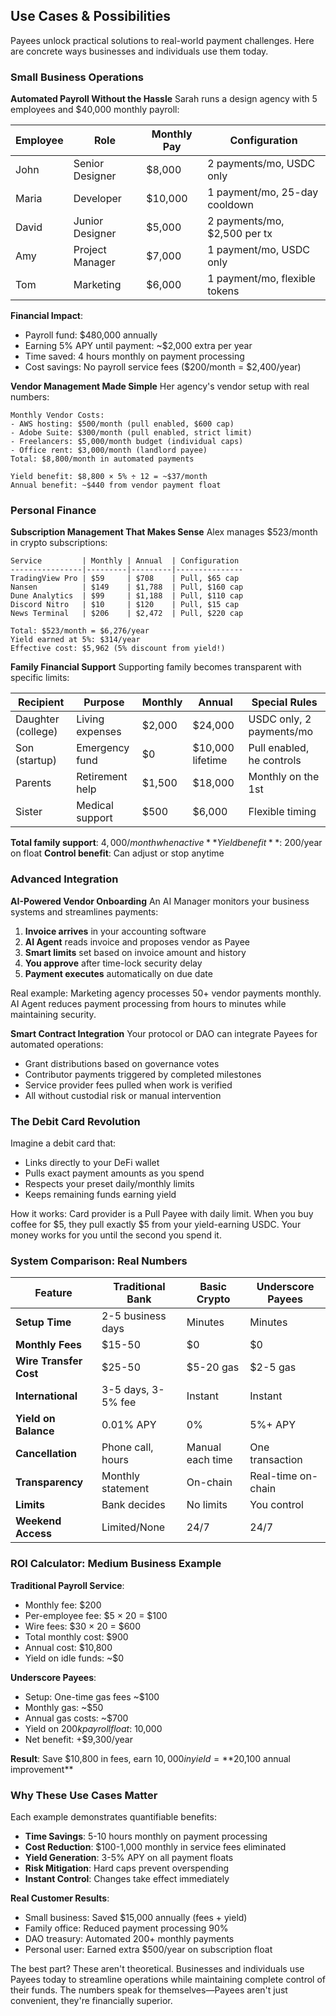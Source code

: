 ## Use Cases & Possibilities

Payees unlock practical solutions to real-world payment challenges. Here are concrete ways businesses and individuals use them today.

### Small Business Operations

**Automated Payroll Without the Hassle**
Sarah runs a design agency with 5 employees and $40,000 monthly payroll:

| Employee | Role | Monthly Pay | Configuration |
|----------|------|-------------|---------------|
| John | Senior Designer | $8,000 | 2 payments/mo, USDC only |
| Maria | Developer | $10,000 | 1 payment/mo, 25-day cooldown |
| David | Junior Designer | $5,000 | 2 payments/mo, $2,500 per tx |
| Amy | Project Manager | $7,000 | 1 payment/mo, USDC only |
| Tom | Marketing | $6,000 | 1 payment/mo, flexible tokens |

**Financial Impact**:
- Payroll fund: $480,000 annually
- Earning 5% APY until payment: ~$2,000 extra per year
- Time saved: 4 hours monthly on payment processing
- Cost savings: No payroll service fees ($200/month = $2,400/year)

**Vendor Management Made Simple**
Her agency's vendor setup with real numbers:

```
Monthly Vendor Costs:
- AWS hosting: $500/month (pull enabled, $600 cap)
- Adobe Suite: $300/month (pull enabled, strict limit)
- Freelancers: $5,000/month budget (individual caps)
- Office rent: $3,000/month (landlord payee)
Total: $8,800/month in automated payments

Yield benefit: $8,800 × 5% ÷ 12 = ~$37/month
Annual benefit: ~$440 from vendor payment float
```

### Personal Finance

**Subscription Management That Makes Sense**
Alex manages $523/month in crypto subscriptions:

```
Service         | Monthly | Annual  | Configuration
----------------|---------|---------|---------------
TradingView Pro | $59     | $708    | Pull, $65 cap
Nansen          | $149    | $1,788  | Pull, $160 cap
Dune Analytics  | $99     | $1,188  | Pull, $110 cap
Discord Nitro   | $10     | $120    | Pull, $15 cap
News Terminal   | $206    | $2,472  | Pull, $220 cap

Total: $523/month = $6,276/year
Yield earned at 5%: $314/year
Effective cost: $5,962 (5% discount from yield!)
```

**Family Financial Support**
Supporting family becomes transparent with specific limits:

| Recipient | Purpose | Monthly | Annual | Special Rules |
|-----------|---------|---------|---------|---------------|
| Daughter (college) | Living expenses | $2,000 | $24,000 | USDC only, 2 payments/mo |
| Son (startup) | Emergency fund | $0 | $10,000 lifetime | Pull enabled, he controls |
| Parents | Retirement help | $1,500 | $18,000 | Monthly on the 1st |
| Sister | Medical support | $500 | $6,000 | Flexible timing |

**Total family support**: $4,000/month when active
**Yield benefit**: ~$200/year on float
**Control benefit**: Can adjust or stop anytime

### Advanced Integration

**AI-Powered Vendor Onboarding**
An AI Manager monitors your business systems and streamlines payments:
1. **Invoice arrives** in your accounting software
2. **AI Agent** reads invoice and proposes vendor as Payee
3. **Smart limits** set based on invoice amount and history
4. **You approve** after time-lock security delay
5. **Payment executes** automatically on due date

Real example: Marketing agency processes 50+ vendor payments monthly. AI Agent reduces payment processing from hours to minutes while maintaining security.

**Smart Contract Integration**
Your protocol or DAO can integrate Payees for automated operations:
- Grant distributions based on governance votes
- Contributor payments triggered by completed milestones  
- Service provider fees pulled when work is verified
- All without custodial risk or manual intervention

### The Debit Card Revolution

Imagine a debit card that:
- Links directly to your DeFi wallet
- Pulls exact payment amounts as you spend
- Respects your preset daily/monthly limits
- Keeps remaining funds earning yield

How it works: Card provider is a Pull Payee with daily limit. When you buy coffee for $5, they pull exactly $5 from your yield-earning USDC. Your money works for you until the second you spend it.

### System Comparison: Real Numbers

| Feature | Traditional Bank | Basic Crypto | Underscore Payees |
|---------|------------------|--------------|-------------------|
| **Setup Time** | 2-5 business days | Minutes | Minutes |
| **Monthly Fees** | $15-50 | $0 | $0 |
| **Wire Transfer Cost** | $25-50 | $5-20 gas | $2-5 gas |
| **International** | 3-5 days, 3-5% fee | Instant | Instant |
| **Yield on Balance** | 0.01% APY | 0% | 5%+ APY |
| **Cancellation** | Phone call, hours | Manual each time | One transaction |
| **Transparency** | Monthly statement | On-chain | Real-time on-chain |
| **Limits** | Bank decides | No limits | You control |
| **Weekend Access** | Limited/None | 24/7 | 24/7 |

### ROI Calculator: Medium Business Example

**Traditional Payroll Service**:
- Monthly fee: $200
- Per-employee fee: $5 × 20 = $100
- Wire fees: $30 × 20 = $600
- Total monthly cost: $900
- Annual cost: $10,800
- Yield on idle funds: ~$0

**Underscore Payees**:
- Setup: One-time gas fees ~$100
- Monthly gas: ~$50
- Annual gas costs: ~$700
- Yield on $200k payroll float: ~$10,000
- Net benefit: +$9,300/year

**Result**: Save $10,800 in fees, earn $10,000 in yield = **$20,100 annual improvement**

### Why These Use Cases Matter

Each example demonstrates quantifiable benefits:

- **Time Savings**: 5-10 hours monthly on payment processing
- **Cost Reduction**: $100-1,000 monthly in service fees eliminated  
- **Yield Generation**: 3-5% APY on all payment floats
- **Risk Mitigation**: Hard caps prevent overspending
- **Instant Control**: Changes take effect immediately

**Real Customer Results**:
- Small business: Saved $15,000 annually (fees + yield)
- Family office: Reduced payment processing 90%
- DAO treasury: Automated 200+ monthly payments
- Personal user: Earned extra $500/year on subscription float

The best part? These aren't theoretical. Businesses and individuals use Payees today to streamline operations while maintaining complete control of their funds. The numbers speak for themselves—Payees aren't just convenient, they're financially superior.